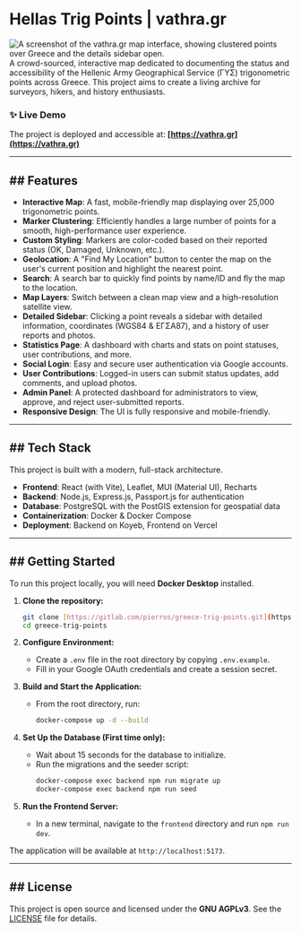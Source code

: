 # Hellas Trig Points | vathra.gr

![A screenshot of the vathra.gr map interface, showing clustered points over Greece and the details sidebar open.](https://i.imgur.com/3LeAtEK.png) A crowd-sourced, interactive map dedicated to documenting the status and accessibility of the Hellenic Army Geographical Service (ΓΥΣ) trigonometric points across Greece. This project aims to create a living archive for surveyors, hikers, and history enthusiasts.

### ✨ **Live Demo**

The project is deployed and accessible at: **[https://vathra.gr](https://vathra.gr)**

---

## ## Features

* **Interactive Map**: A fast, mobile-friendly map displaying over 25,000 trigonometric points.
* **Marker Clustering**: Efficiently handles a large number of points for a smooth, high-performance user experience.
* **Custom Styling**: Markers are color-coded based on their reported status (OK, Damaged, Unknown, etc.).
* **Geolocation**: A "Find My Location" button to center the map on the user's current position and highlight the nearest point.
* **Search**: A search bar to quickly find points by name/ID and fly the map to the location.
* **Map Layers**: Switch between a clean map view and a high-resolution satellite view.
* **Detailed Sidebar**: Clicking a point reveals a sidebar with detailed information, coordinates (WGS84 & ΕΓΣΑ87), and a history of user reports and photos.
* **Statistics Page**: A dashboard with charts and stats on point statuses, user contributions, and more.
* **Social Login**: Easy and secure user authentication via Google accounts.
* **User Contributions**: Logged-in users can submit status updates, add comments, and upload photos.
* **Admin Panel**: A protected dashboard for administrators to view, approve, and reject user-submitted reports.
* **Responsive Design**: The UI is fully responsive and mobile-friendly.

---

## ## Tech Stack

This project is built with a modern, full-stack architecture.

* **Frontend**: React (with Vite), Leaflet, MUI (Material UI), Recharts
* **Backend**: Node.js, Express.js, Passport.js for authentication
* **Database**: PostgreSQL with the PostGIS extension for geospatial data
* **Containerization**: Docker & Docker Compose
* **Deployment**: Backend on Koyeb, Frontend on Vercel

---

## ## Getting Started

To run this project locally, you will need **Docker Desktop** installed.

1.  **Clone the repository:**
    ```bash
    git clone [https://gitlab.com/pierros/greece-trig-points.git](https://gitlab.com/pierros/greece-trig-points.git)
    cd greece-trig-points
    ```

2.  **Configure Environment:**
    * Create a `.env` file in the root directory by copying `.env.example`.
    * Fill in your Google OAuth credentials and create a session secret.

3.  **Build and Start the Application:**
    * From the root directory, run:
        ```bash
        docker-compose up -d --build
        ```

4.  **Set Up the Database (First time only):**
    * Wait about 15 seconds for the database to initialize.
    * Run the migrations and the seeder script:
        ```bash
        docker-compose exec backend npm run migrate up
        docker-compose exec backend npm run seed
        ```

5.  **Run the Frontend Server:**
    * In a new terminal, navigate to the `frontend` directory and run `npm run dev`.

The application will be available at `http://localhost:5173`.

---

## ## License

This project is open source and licensed under the **GNU AGPLv3**. See the [LICENSE](LICENSE) file for details.